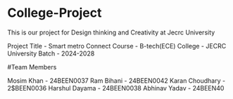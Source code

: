 # College-Project
This is our project for Design thinking and Creativity at Jecrc University

Project Title - Smart metro Connect
Course - B-tech(ECE)
College - JECRC University
Batch - 2024-2028

#Team Members

Mosim Khan - 24BEEN0037
Ram Bihani - 24BEEN0042
Karan Choudhary - 2$BEEN0036
Harshul Dayama - 24BEEN0038
Abhinav Yadav - 24BEEN40
